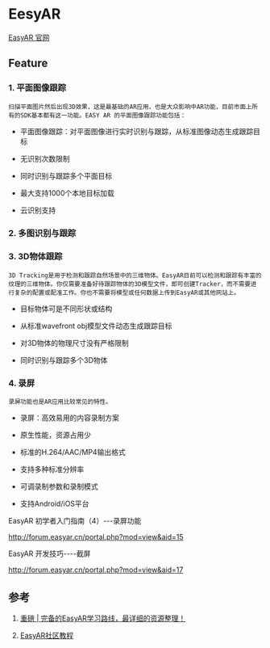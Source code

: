 # EesyAR

  [EasyAR 官网](https://www.easyar.cn/)


## Feature 
### 1. 平面图像跟踪

    扫描平面图片然后出现3D效果，这是最基础的AR应用，也是大众影响中AR功能，目前市面上所有的SDK基本都有这一功能。EASY AR 的平面图像跟踪功能包括：

* 平面图像跟踪：对平面图像进行实时识别与跟踪，从标准图像动态生成跟踪目标

* 无识别次数限制

* 同时识别与跟踪多个平面目标

* 最大支持1000个本地目标加载

* 云识别支持

### 2. 多图识别与跟踪
### 3. 3D物体跟踪
    3D Tracking是用于检测和跟踪自然场景中的三维物体。EasyAR目前可以检测和跟踪有丰富的纹理的三维物体。你仅需要准备好待跟踪物体的3D模型文件，即可创建Tracker，而不需要进行复杂的配置或配准工作。你也不需要将模型或任何数据上传到EasyAR或其他网站上。

* 目标物体可是不同形状或结构

* 从标准wavefront obj模型文件动态生成跟踪目标

* 对3D物体的物理尺寸没有严格限制

* 同时识别与跟踪多个3D物体

### 4. 录屏
    录屏功能也是AR应用比较常见的特性。



* 录屏：高效易用的内容录制方案

* 原生性能，资源占用少

* 标准的H.264/AAC/MP4输出格式

* 支持多种标准分辨率

* 可调录制参数和录制模式

* 支持Android/iOS平台


EasyAR 初学者入门指南（4）---录屏功能

http://forum.easyar.cn/portal.php?mod=view&aid=15


EasyAR 开发技巧----截屏

http://forum.easyar.cn/portal.php?mod=view&aid=17


## 参考

1. [重磅 | 完备的EasyAR学习路线，最详细的资源整理！](https://mp.weixin.qq.com/s?__biz=Mzg2ODUzMzEzMg==&mid=2247489587&idx=1&sn=935a925496b8623a6313d528c4589baf&source=41#wechat_redirect)

2. [EasyAR社区教程](http://forum.easyar.cn/?t=1643101198)

